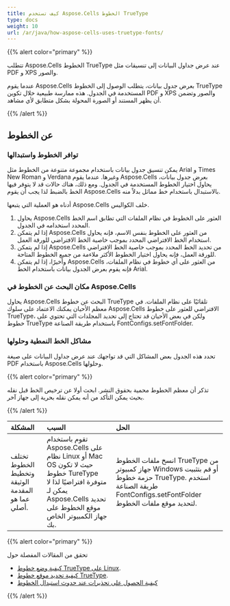 ```yaml
---
title: كيف تستخدم Aspose.Cells الخطوط TrueType
type: docs
weight: 10
url: /ar/java/how-aspose-cells-uses-truetype-fonts/
---
```


{{% alert color="primary" %}}

تتطلب Aspose.Cells الخطوط TrueType عند عرض جداول البيانات إلى تنسيقات مثل PDF و XPS والصور.

عندما يقوم Aspose.Cells بعرض جدول بيانات، يتطلب الوصول إلى الخطوط TrueType المستخدمة في الجدول. هذه ممارسة طبيعية خلال تكوين PDF و XPS والصور وتضمن أن يظهر المستند أو الصورة المحولة بشكل متطابق لأي مشاهد.

{{% /alert %}}

## **عن الخطوط**

### **توافر الخطوط واستبدالها**

يمكن تنسيق جدول بيانات باستخدام مجموعة متنوعة من الخطوط مثل Arial و Times New Roman و Verdana وغيرها. عندما يقوم Aspose.Cells بعرض جدول بيانات، يحاول اختيار الخطوط المستخدمة في الجدول. ومع ذلك، هناك حالات قد لا يتوفر فيها الخط بالضبط لذا يجب أن يقوم Aspose.Cells بالاستبدال باستخدام خط مماثل بدلاً منه.

أدناه هو العملية التي يتبعها Aspose.Cells خلف الكواليس.

1. يحاول Aspose.Cells العثور على الخطوط في نظام الملفات التي تطابق اسم الخط المحدد استخدامه في الجدول.
1. إذا لم يتمكن Aspose.Cells من العثور على الخطوط بنفس الاسم، فإنه يحاول استخدام الخط الافتراضي المحدد بموجب خاصية الخط الافتراضي للورقة العمل.
1. إذا لم يتمكن Aspose.Cells من تحديد الخط المحدد بموجب خاصية الخط الافتراضي للورقة العمل، فإنه يحاول اختيار الخطوط الأكثر ملاءمة من جميع الخطوط المتاحة.
1. وأخيرًا، إذا لم يتمكن Aspose.Cells من العثور على أي خطوط في نظام الملفات، فإنه يقوم بعرض الجدول بيانات باستخدام الخط Arial.

### **مكان البحث عن الخطوط في Aspose.Cells**

يحاول Aspose.Cells البحث عن خطوط TrueType تلقائيًا على نظام الملفات. في معظم الأحيان يمكنك الاعتماد على سلوك Aspose.Cells الافتراضي للعثور على خطوط TrueType، ولكن في بعض الأحيان قد تحتاج إلى تحديد المجلدات التي تحتوي على خطوط TrueType باستخدام طريقة الصناعة FontConfigs.setFontFolder.

### **مشاكل الخط النمطية وحلولها**

تحدد هذه الجدول بعض المشاكل التي قد تواجهك عند عرض جداول البيانات على صيغة PDF باستخدام Aspose.Cells وحلولها.

{{% alert color="primary" %}}

تذكر أن معظم الخطوط محمية بحقوق النشر. ابحث أولا عن ترخيص الخط قبل نقله بحيث يمكن التأكد من أنه يمكن نقله بحرية إلى جهاز آخر. 

{{% /alert %}}

|**المشكلة** |**السبب** |**الحل** |
| :- | :- | :- |
|تختلف الخطوط وتخطيط الوثيقة المقدمة عما هو أصلي. |تقوم باستخدام Aspose.Cells على نظام Linux أو Mac OS حيث لا تكون خطوط TureType متوفرة افتراضيًا لذا لا يمكن لـ Aspose.Cells تحديد موقع الخطوط على جهاز الكمبيوتر الخاص بك. |انسخ ملفات الخطوط TrueType من جهاز كمبيوتر Windows أو قم بتثبيت حزمة خطوط TrueType. استخدم طريقة الصناعة FontConfigs.setFontFolder لتحديد موقع ملفات الخطوط.|

{{% alert color="primary" %}}

تحقق من المقالات المفصلة حول

- [كيفية وضع خطوط TrueType على Linux](/cells/ar/java/how-to-install-truetype-fonts-on-linux/).
- [كيفية تحديد موقع خطوط TrueType](/cells/ar/java/how-to-specify-truetype-fonts-location/).
- [كيفية الحصول على تحذيرات عند حدوث استبدال الخطوط](/cells/ar/java/get-warnings-for-font-substitution-while-rendering-excel-file/)

{{% /alert %}}
